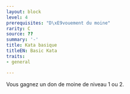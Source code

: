 ```yaml
---
layout: block
level: 4
prerequisites: "D\xE9vouement du moine"
rarity: C
source: ??
summary: '-'
title: Kata basique
titleEN: Basic Kata
traits:
- general

---
```


<p>Vous gagnez un don de moine de niveau 1 ou 2.</p>